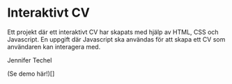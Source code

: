 # Interaktivt CV 

Ett projekt där ett interaktivt CV har skapats med hjälp av HTML, CSS och Javascript. En uppgift där Javascript ska användas för att skapa ett CV som användaren kan interagera med. 

Jennifer Techel 

(Se demo här!)[]